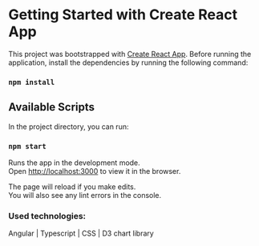 # Getting Started with Create React App

This project was bootstrapped with [Create React App](https://github.com/facebook/create-react-app).
Before running the application, install the dependencies by running the following command: 
### `npm install`

## Available Scripts

In the project directory, you can run:

### `npm start`

Runs the app in the development mode.\
Open [http://localhost:3000](http://localhost:3000) to view it in the browser.

The page will reload if you make edits.\
You will also see any lint errors in the console.

### Used technologies:

Angular | Typescript | CSS |  D3 chart library